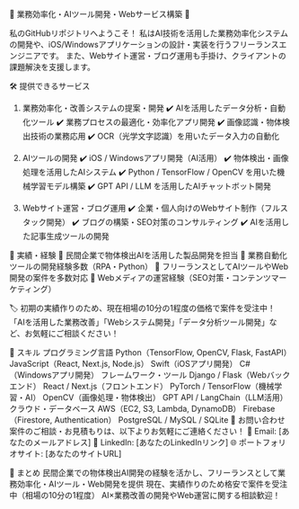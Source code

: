 🚀 業務効率化・AIツール開発・Webサービス構築 🚀

私のGitHubリポジトリへようこそ！
私はAI技術を活用した業務効率化システムの開発や、iOS/Windowsアプリケーションの設計・実装を行うフリーランスエンジニアです。
また、Webサイト運営・ブログ運用も手掛け、クライアントの課題解決を支援します。

🛠 提供できるサービス
1. 業務効率化・改善システムの提案・開発
✔️ AIを活用したデータ分析・自動化ツール
✔️ 業務プロセスの最適化・効率化アプリ開発
✔️ 画像認識・物体検出技術の業務応用
✔️ OCR（光学文字認識）を用いたデータ入力の自動化

2. AIツールの開発
✔️ iOS / Windowsアプリ開発（AI活用）
✔️ 物体検出・画像処理を活用したAIシステム
✔️ Python / TensorFlow / OpenCV を用いた機械学習モデル構築
✔️ GPT API / LLM を活用したAIチャットボット開発

3. Webサイト運営・ブログ運用
✔️ 企業・個人向けのWebサイト制作（フルスタック開発）
✔️ ブログの構築・SEO対策のコンサルティング
✔️ AIを活用した記事生成ツールの開発

🎯 実績・経験
🔹 民間企業で物体検出AIを活用した製品開発を担当
🔹 業務自動化ツールの開発経験多数（RPA・Python）
🔹 フリーランスとしてAIツールやWeb開発の案件を多数対応
🔹 Webメディアの運営経験（SEO対策・コンテンツマーケティング）

🏷 初期の実績作りのため、現在相場の10分の1程度の価格で案件を受注中！
「AIを活用した業務改善」「Webシステム開発」「データ分析ツール開発」など、お気軽にご相談ください！

📌 スキル
プログラミング言語
Python（TensorFlow, OpenCV, Flask, FastAPI）
JavaScript（React, Next.js, Node.js）
Swift（iOSアプリ開発）
C#（Windowsアプリ開発）
フレームワーク・ツール
Django / Flask（Webバックエンド）
React / Next.js（フロントエンド）
PyTorch / TensorFlow（機械学習・AI）
OpenCV（画像処理・物体検出）
GPT API / LangChain（LLM活用）
クラウド・データベース
AWS（EC2, S3, Lambda, DynamoDB）
Firebase（Firestore, Authentication）
PostgreSQL / MySQL / SQLite
📩 お問い合わせ
案件のご相談・お見積もりは、以下よりお気軽にご連絡ください！
📧 Email: [あなたのメールアドレス]
🔗 LinkedIn: [あなたのLinkedInリンク]
🌐 ポートフォリオサイト: [あなたのサイトURL]

🎯 まとめ
民間企業での物体検出AI開発の経験を活かし、フリーランスとして業務効率化・AIツール・Web開発を提供
現在、実績作りのため格安で案件を受注中（相場の10分の1程度）
AI×業務改善の開発やWeb運営に関する相談歓迎！
